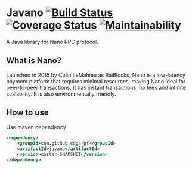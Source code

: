 # Javano [![Build Status](https://travis-ci.org/edgarpf/javano.svg?branch=master)](https://travis-ci.org/edgarpf/javano) [![Coverage Status](https://coveralls.io/repos/github/edgarpf/javano/badge.svg?branch=master)](https://coveralls.io/github/edgarpf/javano?branch=master) [![Maintainability](https://api.codeclimate.com/v1/badges/7150b2be47db9d893f5d/maintainability)](https://codeclimate.com/github/edgarpf/javano/maintainability)

A Java library for Nano RPC protocol.

## What is Nano?

Launched in 2015 by Colin LeMahieu as RaiBlocks, Nano is a low-latency payment platform that requires minimal resources, making Nano ideal for peer-to-peer transactions. It has instant transactions, no fees and infinite scalability. It is also environmentally friendly.

## How to use

Use maven dependency

```xml
<dependency>
    <groupId>com.github.edgarpf</groupId>
    <artifactId>javano</artifactId>
    <version>master-SNAPSHOT</version>
</dependency>
```
